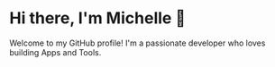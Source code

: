 # Hi there, I'm Michelle 👋

Welcome to my GitHub profile! I'm a passionate developer who loves building Apps and Tools. 
